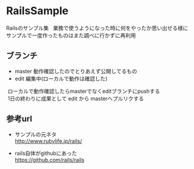 RailsSample
====
Railsのサンプル集  
業務で使うようになった時に何をやったか思い出せる様に  
サンプルで一度作ったものはまた調べに行かずに再利用  
## ブランチ
- master 動作確認したのでとりあえず公開してるもの
- edit 編集中(ローカルで動作は確認した)
  
  ローカルで動作確認したらmasterでなくeditブランチにpushする  
  1日の終わりに成果として edit から masterへプルリクする  
## 参考url
- サンプルの元ネタ  
  http://www.rubylife.jp/rails/

- rails自体がgithubにあった  
  https://github.com/rails/rails
